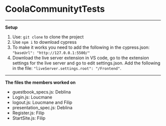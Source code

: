 # CoolaCommunitytTests
----------------------------------------------------------------------
**Setup**
1. Use: `git clone` to clone the project
2. Use `npm i` to download cypress
3. To make it works you need to add the following in the cypress.json:
`"baseUrl": "http://127.0.0.1:5500/"`
4. Download the live server extension in VS code, go to the extension settings for the live server and go to edit settings.json.
Add the following in the file: 
`"liveServer.settings.root": "/Frontend"`.
----------------------------------------------------------------------
**The files the members worked on**
- guestbook_specs.js: Deblina
- Login.js: Loucmane
- logout.js: Loucmane and Filip
- presentation_spec.js: Deblina
- Register.js: Filip
- StartSite.js: Filip
